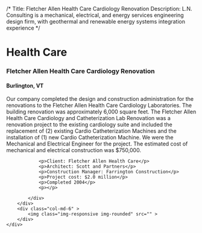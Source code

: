 /*
Title: Fletcher Allen Health Care Cardiology Renovation
Description: L.N. Consulting is a mechanical, electrical, and energy services engineering design firm, with geothermal and renewable energy systems integration experience
*/

# Health Care

<div>
	<div class="row">
		<div class="col-md-6" >
			<div class="well" >
				<h3>Fletcher Allen Health Care Cardiology Renovation</h3>
				<h4>Burlington, VT</h4>
				<p>
   
   Our company completed the design and construction administration for the renovations to the Fletcher Allen Health Care Cardiology Laboratories.  The building renovation was approximately 6,000 square feet.  The Fletcher Allen Health Care Cardiology and Catheterization Lab Renovation was a renovation project to the existing cardiology suite and included the replacement of (2) existing Cardio Catheterization Machines and the installation of (1) new Cardio Catheterization Machine.  We were the Mechanical and Electrical Engineer for the project. The estimated cost of mechanical and electrical construction was $750,000.   
</p>
				
				<p>Client: Fletcher Allen Health Care</p>
				<p>Architect: Scott and Partners</p>
				<p>Construction Manager: Farrington Construction</p>
				<p>Project cost: $2.0 million</p>
				<p>Completed 2004</p>
				<p></p>
				
			</div>
		</div>
		<div class="col-md-6" >
			<img class="img-responsive img-rounded" src="" >
		</div>
	</div>
</div>
